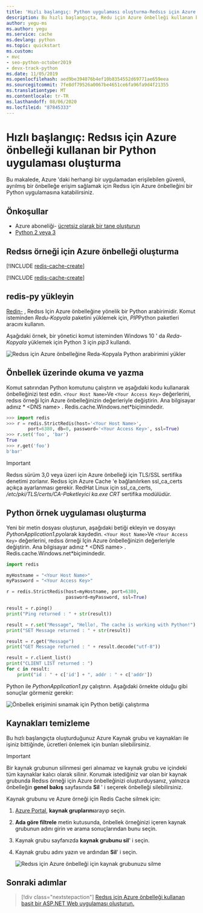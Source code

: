 ```yaml
---
title: 'Hızlı başlangıç: Python uygulaması oluşturma-Redsıs için Azure önbelleği'
description: Bu hızlı başlangıçta, Redu için Azure önbelleği kullanan bir Python uygulaması oluşturmayı öğreneceksiniz.
author: yegu-ms
ms.author: yegu
ms.service: cache
ms.devlang: python
ms.topic: quickstart
ms.custom:
- mvc
- seo-python-october2019
- devx-track-python
ms.date: 11/05/2019
ms.openlocfilehash: aed9be394076b4ef10b8354552d69771ae659eea
ms.sourcegitcommit: 7fe8df79526a0067be4651ce6fa96fa9d4f21355
ms.translationtype: MT
ms.contentlocale: tr-TR
ms.lasthandoff: 08/06/2020
ms.locfileid: "87845333"
---
```

# <a name="quickstart-create-a-python-app-that-uses-azure-cache-for-redis"></a>Hızlı başlangıç: Redsıs için Azure önbelleği kullanan bir Python uygulaması oluşturma

Bu makalede, Azure 'daki herhangi bir uygulamadan erişilebilen güvenli, ayrılmış bir önbelleğe erişim sağlamak için Redsıs için Azure önbelleğini bir Python uygulamasına katabilirsiniz.

## <a name="prerequisites"></a>Önkoşullar

- Azure aboneliği- [ücretsiz olarak bir tane oluşturun](https://azure.microsoft.com/free/)
- [Python 2 veya 3](https://www.python.org/downloads/)

## <a name="create-an-azure-cache-for-redis-instance"></a>Redsıs örneği için Azure önbelleği oluşturma
[!INCLUDE [redis-cache-create](../../includes/redis-cache-create.md)]

[!INCLUDE [redis-cache-create](../../includes/redis-cache-access-keys.md)]

## <a name="install-redis-py"></a>redis-py yükleyin

[Redin-](https://github.com/andymccurdy/redis-py) , Redsıs Için Azure önbelleğine yönelik bir Python arabirimidir. Komut isteminden *Redu-Kopyala* paketini yüklemek için, *PIP*Python paketleri aracını kullanın. 

Aşağıdaki örnek, bir yönetici komut isteminden Windows 10 ' da *Reda-Kopyala* yüklemek için Python 3 için *pip3* kullandı.

![Redsıs için Azure önbelleğine Reda-Kopyala Python arabirimini yükler](./media/cache-python-get-started/cache-python-install-redis-py.png)

## <a name="read-and-write-to-the-cache"></a>Önbellek üzerinde okuma ve yazma

Komut satırından Python komutunu çalıştırın ve aşağıdaki kodu kullanarak önbelleğinizi test edin. `<Your Host Name>`Ve `<Your Access Key>` değerlerini, redsıs örneği Için Azure önbelleğinizin değerleriyle değiştirin. Ana bilgisayar adınız * \<DNS name> . Redis.cache.Windows.net*biçimindedir.

```python
>>> import redis
>>> r = redis.StrictRedis(host='<Your Host Name>',
        port=6380, db=0, password='<Your Access Key>', ssl=True)
>>> r.set('foo', 'bar')
True
>>> r.get('foo')
b'bar'
```

> [!IMPORTANT]
> Redsıs sürüm 3,0 veya üzeri için Azure önbelleği için TLS/SSL sertifika denetimi zorlanır. Redsıs için Azure Cache 'e bağlanılırken ssl_ca_certs açıkça ayarlanması gerekir. RedHat Linux için ssl_ca_certs, */etc/pki/TLS/certs/CA-Paketleyici ka.exe CRT* sertifika modülüdür.

## <a name="create-a-python-sample-app"></a>Python örnek uygulaması oluşturma

Yeni bir metin dosyası oluşturun, aşağıdaki betiği ekleyin ve dosyayı *PythonApplication1.py*olarak kaydedin. `<Your Host Name>`Ve `<Your Access Key>` değerlerini, redsıs örneği Için Azure önbelleğinizin değerleriyle değiştirin. Ana bilgisayar adınız * \<DNS name> . Redis.cache.Windows.net*biçimindedir.

```python
import redis

myHostname = "<Your Host Name>"
myPassword = "<Your Access Key>"

r = redis.StrictRedis(host=myHostname, port=6380,
                      password=myPassword, ssl=True)

result = r.ping()
print("Ping returned : " + str(result))

result = r.set("Message", "Hello!, The cache is working with Python!")
print("SET Message returned : " + str(result))

result = r.get("Message")
print("GET Message returned : " + result.decode("utf-8"))

result = r.client_list()
print("CLIENT LIST returned : ")
for c in result:
    print("id : " + c['id'] + ", addr : " + c['addr'])
```

Python ile *PythonApplication1.py* çalıştırın. Aşağıdaki örnekte olduğu gibi sonuçlar görmeniz gerekir:

![Önbellek erişimini sınamak için Python betiği çalıştırma](./media/cache-python-get-started/cache-python-completed.png)

## <a name="clean-up-resources"></a>Kaynakları temizleme

Bu hızlı başlangıçta oluşturduğunuz Azure Kaynak grubu ve kaynakları ile işiniz bittiğinde, ücretleri önlemek için bunları silebilirsiniz.

> [!IMPORTANT]
> Bir kaynak grubunun silinmesi geri alınamaz ve kaynak grubu ve içindeki tüm kaynaklar kalıcı olarak silinir. Korumak istediğiniz var olan bir kaynak grubunda Redsıs örneği için Azure önbelleğinizi oluşturduysanız, yalnızca önbelleğin **genel bakış** sayfasında **Sil** ' i seçerek önbelleği silebilirsiniz. 

Kaynak grubunu ve Azure örneği için Redis Cache silmek için:

1. [Azure Portal](https://portal.azure.com), **kaynak gruplarını**arayıp seçin.
1. **Ada göre filtrele** metin kutusunda, önbellek örneğinizi içeren kaynak grubunun adını girin ve arama sonuçlarından bunu seçin. 
1. Kaynak grubu sayfanızda **kaynak grubunu sil**' i seçin.
1. Kaynak grubu adını yazın ve ardından **Sil**' i seçin.
   
   ![Redsıs için Azure önbelleği için kaynak grubunuzu silme](./media/cache-python-get-started/delete-your-resource-group-for-azure-cache-for-redis.png)

## <a name="next-steps"></a>Sonraki adımlar

> [!div class="nextstepaction"]
> [Redsıs için Azure önbelleği kullanan basit bir ASP.NET Web uygulaması oluşturun.](./cache-web-app-howto.md)

